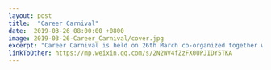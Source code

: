 ```yaml
---
layout: post
title:  "Career Carnival"
date:  2019-03-26 08:00:00 +0800
image: 2019-03-26-Career_Carnival/cover.jpg
excerpt: "Career Carnival is held on 26th March co-organized together with Student Residence Office (SR) and Jockey Club Academy Hall (Hall 4)!"
linkToOther: https://mp.weixin.qq.com/s/2N2WV4fZzFX0UPJIDY5TKA
---
```


